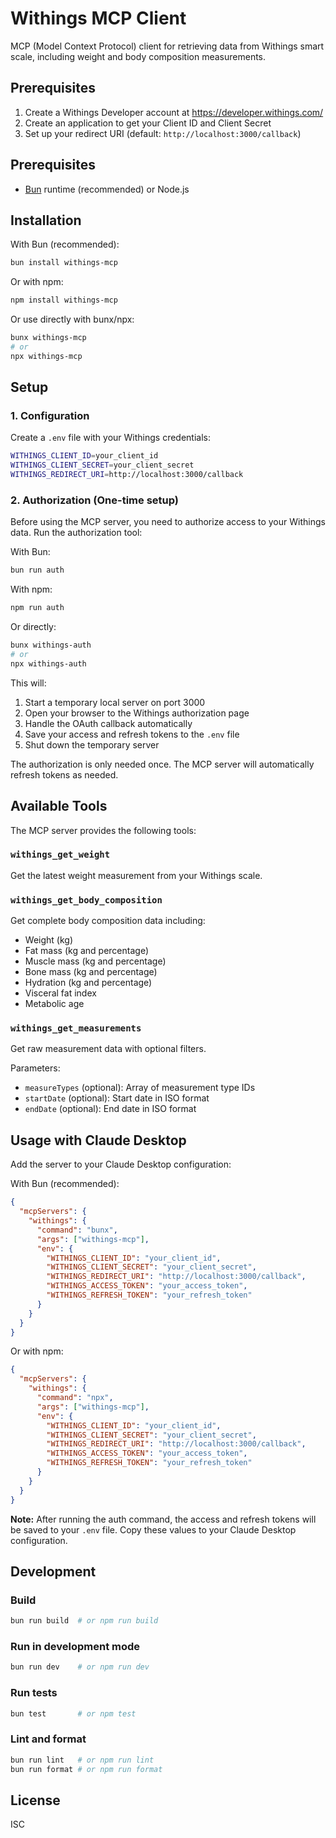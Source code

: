 # Withings MCP Client

MCP (Model Context Protocol) client for retrieving data from Withings smart scale, including weight and body composition measurements.

## Prerequisites

1. Create a Withings Developer account at https://developer.withings.com/
2. Create an application to get your Client ID and Client Secret
3. Set up your redirect URI (default: `http://localhost:3000/callback`)

## Prerequisites

- [Bun](https://bun.sh/) runtime (recommended) or Node.js

## Installation

With Bun (recommended):

```bash
bun install withings-mcp
```

Or with npm:

```bash
npm install withings-mcp
```

Or use directly with bunx/npx:

```bash
bunx withings-mcp
# or
npx withings-mcp
```

## Setup

### 1. Configuration

Create a `.env` file with your Withings credentials:

```bash
WITHINGS_CLIENT_ID=your_client_id
WITHINGS_CLIENT_SECRET=your_client_secret
WITHINGS_REDIRECT_URI=http://localhost:3000/callback
```

### 2. Authorization (One-time setup)

Before using the MCP server, you need to authorize access to your Withings data. Run the authorization tool:

With Bun:
```bash
bun run auth
```

With npm:
```bash
npm run auth
```

Or directly:
```bash
bunx withings-auth
# or
npx withings-auth
```

This will:
1. Start a temporary local server on port 3000
2. Open your browser to the Withings authorization page
3. Handle the OAuth callback automatically
4. Save your access and refresh tokens to the `.env` file
5. Shut down the temporary server

The authorization is only needed once. The MCP server will automatically refresh tokens as needed.

## Available Tools

The MCP server provides the following tools:

### `withings_get_weight`
Get the latest weight measurement from your Withings scale.

### `withings_get_body_composition`
Get complete body composition data including:
- Weight (kg)
- Fat mass (kg and percentage)
- Muscle mass (kg and percentage)
- Bone mass (kg and percentage)
- Hydration (kg and percentage)
- Visceral fat index
- Metabolic age

### `withings_get_measurements`
Get raw measurement data with optional filters.

Parameters:
- `measureTypes` (optional): Array of measurement type IDs
- `startDate` (optional): Start date in ISO format
- `endDate` (optional): End date in ISO format

## Usage with Claude Desktop

Add the server to your Claude Desktop configuration:

With Bun (recommended):
```json
{
  "mcpServers": {
    "withings": {
      "command": "bunx",
      "args": ["withings-mcp"],
      "env": {
        "WITHINGS_CLIENT_ID": "your_client_id",
        "WITHINGS_CLIENT_SECRET": "your_client_secret",
        "WITHINGS_REDIRECT_URI": "http://localhost:3000/callback",
        "WITHINGS_ACCESS_TOKEN": "your_access_token",
        "WITHINGS_REFRESH_TOKEN": "your_refresh_token"
      }
    }
  }
}
```

Or with npm:
```json
{
  "mcpServers": {
    "withings": {
      "command": "npx",
      "args": ["withings-mcp"],
      "env": {
        "WITHINGS_CLIENT_ID": "your_client_id",
        "WITHINGS_CLIENT_SECRET": "your_client_secret",
        "WITHINGS_REDIRECT_URI": "http://localhost:3000/callback",
        "WITHINGS_ACCESS_TOKEN": "your_access_token",
        "WITHINGS_REFRESH_TOKEN": "your_refresh_token"
      }
    }
  }
}
```

**Note:** After running the auth command, the access and refresh tokens will be saved to your `.env` file. Copy these values to your Claude Desktop configuration.

## Development

### Build
```bash
bun run build  # or npm run build
```

### Run in development mode
```bash
bun run dev    # or npm run dev
```

### Run tests
```bash
bun test       # or npm test
```

### Lint and format
```bash
bun run lint   # or npm run lint
bun run format # or npm run format
```

## License

ISC